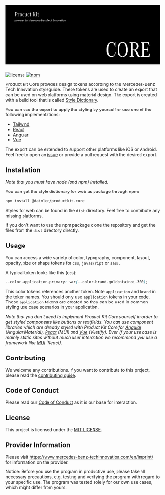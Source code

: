 <!-- SPDX-License-Identifier: MIT --->

# ![Product Kit Core Logo](./docs/images/pk_core_title_image.png)

![license](https://img.shields.io/badge/license-MIT-38de03e?style=flat)
[![npm](https://img.shields.io/npm/v/@daimler/productkit-core)](https://www.npmjs.com/package/@daimler/productkit-core)

Product Kit Core provides design tokens according to the Mercedes-Benz Tech Innovation styleguide. These tokens are used to create an export that can be used on web platforms using material design. The export is created with a build tool that is called [Style Dictionary](https://github.com/amzn/style-dictionary).

You can use the export to apply the styling by yourself or use one of the following implementations:

* [Tailwind](https://github.com/mercedes-benz/product-kit_tailwind)
* [React](https://github.com/mercedes-benz/product-kit_react)
* [Angular](https://github.com/mercedes-benz/product-kit_angular)
* [Vue](https://github.com/mercedes-benz/product-kit_vue)

The export can be extended to support other platforms like iOS or Android. Feel free to open an [issue](https://github.com/mercedes-benz/product-kit_core/issues) or provide a pull request with the desired export.

## Installation

_Note that you must have node (and npm) installed._

You can get the style dictionary for web as package through npm:

```bash
npm install @daimler/productkit-core
```

Styles for web can be found in the `dist` directory. Feel free to contribute any missing platforms.

If you don't want to use the npm package clone the repository and get the files from the `dist` directory directly.

## Usage

You can access a wide variety of color, typography, component, layout, opacity, size or shape tokens for `css`, `javascript` or `sass`.

A typical token looks like this (css):

```css
--color-application-primary: var(--color-brand-goldentainoi-300);
```

This color tokens references another token. Note `application` and `brand` in the token names. You should only use `application` tokens in your code. These `application` tokens are created so they can be used in common styling use case scenarios in your application.

_Note that you don't need to implement Product Kit Core yourself in order to get styled components like buttons or textfields. You can use component libraries which are already styled with Product Kit Core for [Angular](https://github.com/mercedes-benz/product-kit_angular) (Angular Material), [React](https://github.com/mercedes-benz/product-kit_react) (MUI) and [Vue](https://github.com/mercedes-benz/product-kit_vue) (Vuetify). Even if your use case is mainly static sites without much user interaction we recommend you use a framework like [MUI](https://mui.com) (React)._

## Contributing

We welcome any contributions.
If you want to contribute to this project, please read the [contributing guide](CONTRIBUTING.md).

## Code of Conduct

Please read our [Code of Conduct](https://github.com/mercedes-benz/foss/blob/master/CODE_OF_CONDUCT.md) as it is our base for interaction.

## License

This project is licensed under the [MIT LICENSE](LICENSE).

## Provider Information

Please visit <https://www.mercedes-benz-techinnovation.com/en/imprint/> for information on the provider.

Notice: Before you use the program in productive use, please take all necessary precautions,
e.g. testing and verifying the program with regard to your specific use.
The program was tested solely for our own use cases, which might differ from yours.
